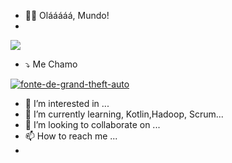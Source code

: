 - 👋🏾 Olááááá, Mundo!
-

![](https://images.app.goo.gl/3JGbC5wMKrBTZMUA6.gif)
- ⤵️ Me Chamo





<a href="https://fontmeme.com/pt/fonte-de-grand-theft-auto/"><img src="https://fontmeme.com/permalink/210825/9c09194da4e477464753b91e61429abe.png" alt="fonte-de-grand-theft-auto" border="0"></a>



- 👀 I’m interested in ...
- 🌱 I’m currently learning, Kotlin,Hadoop, Scrum...
- 💞️ I’m looking to collaborate on ...
- 📫 How to reach me ...
- 
<!---
Gabrielasants7/Gabrielasants7 is a ✨ special ✨ repository because its `README.md` (this file) appears on your GitHub profile.
You can click the Preview link to take a look at your changes.



<a href="https://fontmeme.com/pt/fonte-de-grand-theft-auto/"><img src="https://fontmeme.com/permalink/210825/9c09194da4e477464753b91e61429abe.png" alt="fonte-de-grand-theft-auto" border="0"></a>
